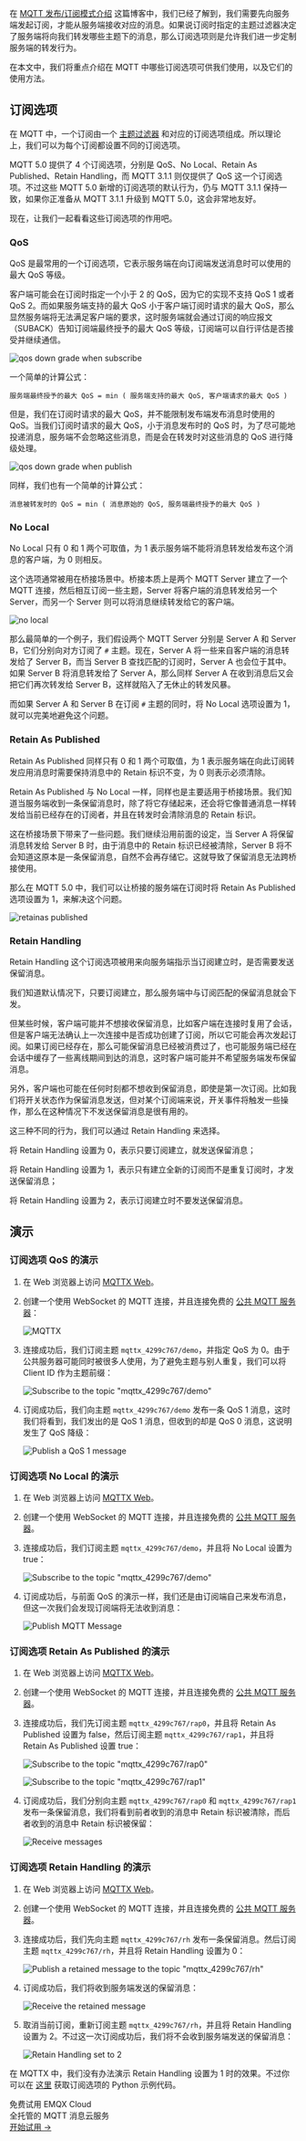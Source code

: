 在 [MQTT 发布/订阅模式介绍](https://www.emqx.com/zh/blog/mqtt-5-introduction-to-publish-subscribe-model) 这篇博客中，我们已经了解到，我们需要先向服务端发起订阅，才能从服务端接收对应的消息。如果说订阅时指定的主题过滤器决定了服务端将向我们转发哪些主题下的消息，那么订阅选项则是允许我们进一步定制服务端的转发行为。

在本文中，我们将重点介绍在 MQTT 中哪些订阅选项可供我们使用，以及它们的使用方法。

## 订阅选项

在 MQTT 中，一个订阅由一个 [主题过滤器](https://emqx.atlassian.net/wiki/spaces/Community/pages/592936998/Subscription+Options#) 和对应的订阅选项组成。所以理论上，我们可以为每个订阅都设置不同的订阅选项。

MQTT 5.0 提供了 4 个订阅选项，分别是 QoS、No Local、Retain As Published、Retain Handling，而 MQTT 3.1.1 则仅提供了 QoS 这一个订阅选项。不过这些 MQTT 5.0 新增的订阅选项的默认行为，仍与 MQTT 3.1.1 保持一致，如果你正准备从 MQTT 3.1.1 升级到 MQTT 5.0，这会非常地友好。

现在，让我们一起看看这些订阅选项的作用吧。

### QoS

QoS 是最常用的一个订阅选项，它表示服务端在向订阅端发送消息时可以使用的最大 QoS 等级。

客户端可能会在订阅时指定一个小于 2 的 QoS，因为它的实现不支持 QoS 1 或者 QoS 2。而如果服务端支持的最大 QoS 小于客户端订阅时请求的最大 QoS，那么显然服务端将无法满足客户端的要求，这时服务端就会通过订阅的响应报文（SUBACK）告知订阅端最终授予的最大 QoS 等级，订阅端可以自行评估是否接受并继续通信。

![qos down grade when subscribe](https://assets.emqx.com/images/b1cc97bc6d3fd75d7a36d896dd96eeb4.png)

一个简单的计算公式：

```
服务端最终授予的最大 QoS = min ( 服务端支持的最大 QoS, 客户端请求的最大 QoS )
```

但是，我们在订阅时请求的最大 QoS，并不能限制发布端发布消息时使用的 QoS。当我们订阅时请求的最大 QoS，小于消息发布时的 QoS 时，为了尽可能地投递消息，服务端不会忽略这些消息，而是会在转发时对这些消息的 QoS 进行降级处理。

![qos down grade when publish](https://assets.emqx.com/images/37dda6930ee7cabbf0867a59de3a415e.png)

同样，我们也有一个简单的计算公式：

```
消息被转发时的 QoS = min ( 消息原始的 QoS, 服务端最终授予的最大 QoS )
```

### No Local

No Local 只有 0 和 1 两个可取值，为 1 表示服务端不能将消息转发给发布这个消息的客户端，为 0 则相反。

这个选项通常被用在桥接场景中。桥接本质上是两个 MQTT Server 建立了一个 MQTT 连接，然后相互订阅一些主题，Server 将客户端的消息转发给另一个 Server，而另一个 Server 则可以将消息继续转发给它的客户端。

![no local](https://assets.emqx.com/images/dbeae9e7cd1106d4bcf82bf56fb990e6.png)

那么最简单的一个例子，我们假设两个 MQTT Server 分别是 Server A 和 Server B，它们分别向对方订阅了 `#` 主题。现在，Server A 将一些来自客户端的消息转发给了 Server B，而当 Server B 查找匹配的订阅时，Server A 也会位于其中。如果 Server B 将消息转发给了 Server A，那么同样 Server A 在收到消息后又会把它们再次转发给 Server B，这样就陷入了无休止的转发风暴。

而如果 Server A 和 Server B 在订阅 `#` 主题的同时，将 No Local 选项设置为 1，就可以完美地避免这个问题。

### Retain As Published

Retain As Published 同样只有 0 和 1 两个可取值，为 1 表示服务端在向此订阅转发应用消息时需要保持消息中的 Retain 标识不变，为 0 则表示必须清除。

Retain As Published 与 No Local 一样，同样也是主要适用于桥接场景。我们知道当服务端收到一条保留消息时，除了将它存储起来，还会将它像普通消息一样转发给当前已经存在的订阅者，并且在转发时会清除消息的 Retain 标识。

这在桥接场景下带来了一些问题。我们继续沿用前面的设定，当 Server A 将保留消息转发给 Server B 时，由于消息中的 Retain 标识已经被清除，Server B 将不会知道这原本是一条保留消息，自然不会再存储它。这就导致了保留消息无法跨桥接使用。

那么在 MQTT 5.0 中，我们可以让桥接的服务端在订阅时将 Retain As Published 选项设置为 1，来解决这个问题。

![retainas published](https://assets.emqx.com/images/57787f3d84987f4c7270e13a6a3e00af.png)

### Retain Handling

Retain Handling 这个订阅选项被用来向服务端指示当订阅建立时，是否需要发送保留消息。

我们知道默认情况下，只要订阅建立，那么服务端中与订阅匹配的保留消息就会下发。

但某些时候，客户端可能并不想接收保留消息，比如客户端在连接时复用了会话，但是客户端无法确认上一次连接中是否成功创建了订阅，所以它可能会再次发起订阅。如果订阅已经存在，那么可能保留消息已经被消费过了，也可能服务端已经在会话中缓存了一些离线期间到达的消息，这时客户端可能并不希望服务端发布保留消息。

另外，客户端也可能在任何时刻都不想收到保留消息，即使是第一次订阅。比如我们将开关状态作为保留消息发送，但对某个订阅端来说，开关事件将触发一些操作，那么在这种情况下不发送保留消息是很有用的。

这三种不同的行为，我们可以通过 Retain Handling 来选择。

将 Retain Handling 设置为 0，表示只要订阅建立，就发送保留消息；

将 Retain Handling 设置为 1，表示只有建立全新的订阅而不是重复订阅时，才发送保留消息；

将 Retain Handling 设置为 2，表示订阅建立时不要发送保留消息。

## 演示

### 订阅选项 QoS 的演示

1. 在 Web 浏览器上访问 [MQTTX Web](http://www.emqx.io/online-mqtt-client)。

2. 创建一个使用 WebSocket 的 MQTT 连接，并且连接免费的 [公共 MQTT 服务器](http://broker.emqx.io/)：

   ![MQTTX](https://assets.emqx.com/images/1eff007c799cd5e9ed9d65c3a2b1d826.png)

3. 连接成功后，我们订阅主题 `mqttx_4299c767/demo`，并指定 QoS 为 0。由于公共服务器可能同时被很多人使用，为了避免主题与别人重复，我们可以将 Client ID 作为主题前缀：

   ![Subscribe to the topic "mqttx_4299c767/demo"](https://assets.emqx.com/images/7d6598089ff051feadae673734b5be68.png)

4. 订阅成功后，我们向主题 `mqttx_4299c767/demo` 发布一条 QoS 1 消息，这时我们将看到，我们发出的是 QoS 1 消息，但收到的却是 QoS 0 消息，这说明发生了 QoS 降级：

   ![Publish a QoS 1 message](https://assets.emqx.com/images/4b1a7d69d8344ba6efc2c7fe22370b17.png)

### 订阅选项 No Local 的演示

1. 在 Web 浏览器上访问 [MQTTX Web](http://www.emqx.io/online-mqtt-client)。

2. 创建一个使用 WebSocket 的 MQTT 连接，并且连接免费的 [公共 MQTT 服务器](http://broker.emqx.io/)。

3. 连接成功后，我们订阅主题 `mqttx_4299c767/demo`，并且将 No Local 设置为 true：

   ![Subscribe to the topic "mqttx_4299c767/demo"](https://assets.emqx.com/images/9255fa97ed59e71be6b7fac0e7d2fed4.png)

4. 订阅成功后，与前面 QoS 的演示一样，我们还是由订阅端自己来发布消息，但这一次我们会发现订阅端将无法收到消息：

   ![Publish MQTT Message](https://assets.emqx.com/images/933d4e0147c2b1720124d8d3e36c55a1.png)

### 订阅选项 Retain As Published 的演示

1. 在 Web 浏览器上访问 [MQTTX Web](http://www.emqx.io/online-mqtt-client)。

2. 创建一个使用 WebSocket 的 MQTT 连接，并且连接免费的 [公共 MQTT 服务器](http://broker.emqx.io/)。

3. 连接成功后，我们先订阅主题 `mqttx_4299c767/rap0`，并且将 Retain As Published 设置为 false，然后订阅主题 `mqttx_4299c767/rap1`，并且将 Retain As Published 设置 true：

   ![Subscribe to the topic "mqttx_4299c767/rap0"](https://assets.emqx.com/images/3d9cb0512df37e95a1be40ec82384f93.png)

   ![Subscribe to the topic "mqttx_4299c767/rap1"](https://assets.emqx.com/images/627c5a3984d401f7e3cb01a160e593a0.png)

4. 订阅成功后，我们分别向主题 `mqttx_4299c767/rap0` 和 `mqttx_4299c767/rap1` 发布一条保留消息，我们将看到前者收到的消息中 Retain 标识被清除，而后者收到的消息中 Retain 标识被保留：

   ![Receive messages](https://assets.emqx.com/images/8e23176543eb78b1f5ee77f6ba98add1.png)

### 订阅选项 Retain Handling 的演示

1. 在 Web 浏览器上访问 [MQTTX Web](http://www.emqx.io/online-mqtt-client)。

2. 创建一个使用 WebSocket 的 MQTT 连接，并且连接免费的 [公共 MQTT 服务器](http://broker.emqx.io/)。

3. 连接成功后，我们先向主题 `mqttx_4299c767/rh` 发布一条保留消息。然后订阅主题 `mqttx_4299c767/rh`，并且将 Retain Handling 设置为 0：

   ![Publish a retained message to the topic "mqttx_4299c767/rh"](https://assets.emqx.com/images/9b0a0bfa76836e9e4bfc30d6576b25f6.png)

4. 订阅成功后，我们将收到服务端发送的保留消息：

   ![Receive the retained message](https://assets.emqx.com/images/1630db5d1e44c7eec81fcd37e7ca0969.png)

5. 取消当前订阅，重新订阅主题 `mqttx_4299c767/rh`，并且将 Retain Handling 设置为 2。不过这一次订阅成功后，我们将不会收到服务端发送的保留消息：

   ![Retain Handling set to 2](https://assets.emqx.com/images/2032a4e178b18b0bcfd2866b9f377f75.png)

在 MQTTX 中，我们没有办法演示 Retain Handling 设置为 1 时的效果。不过你可以在 [这里](https://github.com/emqx/MQTT-Feature-Examples) 获取订阅选项的 Python 示例代码。



<section class="promotion">
    <div>
        免费试用 EMQX Cloud
        <div class="is-size-14 is-text-normal has-text-weight-normal">全托管的 MQTT 消息云服务</div>
    </div>
    <a href="https://accounts-zh.emqx.com/signup?continue=https://cloud.emqx.com/console/deployments/0?oper=new" class="button is-gradient px-5">开始试用 →</a>
</section>
